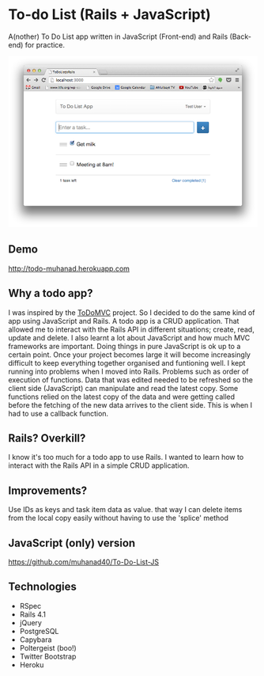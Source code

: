 To-do List (Rails + JavaScript)
================================

A(nother) To Do List app written in JavaScript (Front-end) and Rails (Back-end) for practice.

![](app_screenshot.png)

## Demo
http://todo-muhanad.herokuapp.com

## Why a todo app?
I was inspired by the [ToDoMVC](http://todomvc.com/architecture-examples/angularjs/) project. So I decided to do the same kind of app using JavaScript and Rails. A todo app is a CRUD application. That allowed me to interact with the Rails API in different situations; create, read, update and delete. I also learnt a lot about JavaScript and how much MVC frameworks are important. Doing things in pure JavaScript is ok up to a certain point. Once your project becomes large it will become increasingly difficult to keep everything together organised and funtioning well. I kept running into problems when I moved into Rails. Problems such as order of execution of functions. Data that was edited needed to be refreshed so the client side (JavaScript) can manipulate and read the latest copy. Some functions relied on the latest copy of the data and were getting called before the fetching of the new data arrives to the client side. This is when I had to use a callback function.

## Rails? Overkill?
I know it's too much for a todo app to use Rails. I wanted to learn how to interact with the Rails API in a simple CRUD application.

## Improvements?
Use IDs as keys and task item data as value. that way I can delete items from the local copy easily without having to use the 'splice' method

## JavaScript (only) version
https://github.com/muhanad40/To-Do-List-JS

## Technologies
* RSpec
* Rails 4.1
* jQuery
* PostgreSQL
* Capybara
* Poltergeist (boo!)
* Twitter Bootstrap
* Heroku